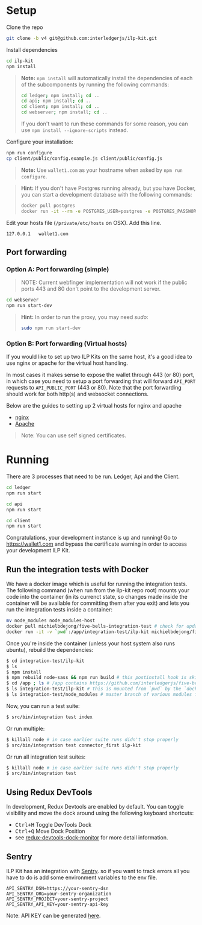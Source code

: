 # Setup

Clone the repo
```bash
git clone -b v4 git@github.com:interledgerjs/ilp-kit.git
```

Install dependencies
```bash
cd ilp-kit
npm install
```

> **Note:** `npm install` will automatically install the dependencies of each of
> the subcomponents by running the following commands:
>
> ```bash
> cd ledger; npm install; cd ..
> cd api; npm install; cd ..
> cd client; npm install; cd ..
> cd webserver; npm install; cd ..
> ```
>
> If you don't want to run these commands for some reason, you can use
> `npm install --ignore-scripts` instead.

Configure your installation:

```bash
npm run configure
cp client/public/config.example.js client/public/config.js
```

> **Note:** Use `wallet1.com` as your hostname when asked by `npm run configure`.

> **Hint:** If you don't have Postgres running already, but you have Docker, you can start a development database with the following commands:
>
> ```bash
> docker pull postgres
> docker run -it --rm -e POSTGRES_USER=postgres -e POSTGRES_PASSWORD=postgres -e POSTGRES_DB=ilpkit --name ilpkitpostgres -p 5432:5432 postgres
> ```

Edit your hosts file (`/private/etc/hosts` on OSX). Add this line.

```
127.0.0.1   wallet1.com
```

## Port forwarding

### Option A: Port forwarding (simple)

> NOTE: Current webfinger implementation will not work if the public ports 443 and 80 don't point to the development server.

```bash
cd webserver
npm run start-dev
```

> **Hint:** In order to run the proxy, you may need *sudo*:
>
> ```bash
> sudo npm run start-dev
> ```

### Option B: Port forwarding (Virtual hosts)

If you would like to set up two ILP Kits on the same host, it's a good idea to use nginx or apache for the virtual host handling.

In most cases it makes sense to expose the wallet through 443 (or 80) port, in which case you need to setup a port forwarding that will forward `API_PORT` requests to `API_PUBLIC_PORT` (443 or 80). Note that the port forwarding should work for both http(s) and websocket connections.

Below are the guides to setting up 2 virtual hosts for nginx and apache
- [nginx](https://github.com/interledgerjs/ilp-kit/blob/master/docs/nginx.md)
- [Apache](https://github.com/interledgerjs/ilp-kit/blob/master/docs/apache.md)

> Note: You can use self signed certificates.

# Running

There are 3 processes that need to be run. Ledger, Api and the Client.

```bash
cd ledger
npm run start
```

```bash
cd api
npm run start
```

```bash
cd client
npm run start
```

Congratulations, your development instance is up and running! Go to https://wallet1.com and bypass the certificate warning in order to access your development ILP Kit.

## Run the integration tests with Docker
We have a docker image which is useful for running the integration tests. The following command (when run from the
ilp-kit repo root) mounts your code into the container (in its currenct state, so changes made inside the container will be available for committing them after you exit) and lets you run the integration tests inside a container:

```sh
mv node_modules node_modules-host
docker pull michielbdejong/five-bells-integration-test # check for updates
docker run -it -v `pwd`:/app/integration-test/ilp-kit michielbdejong/five-bells-integration-test /bin/bash
```

Once you're inside the container (unless your host system also runs ubuntu), rebuild the dependencies:
```sh
$ cd integration-test/ilp-kit
$ ls
$ npm install
$ npm rebuild node-sass && npm run build # this postinstall hook is skipped when npm install is run as root
$ cd /app ; ls # /app contains https://github.com/interledgerjs/five-bells-integration-test
$ ls integration-test/ilp-kit # this is mounted from `pwd` by the `docker run` command above
$ ls integration-test/node_modules # master branch of various modules from when this Dockerfile was last built
```

Now, you can run a test suite:
```sh
$ src/bin/integration test index
```

Or run multiple:
```sh
$ killall node # in case earlier suite runs didn't stop properly
$ src/bin/integration test connector_first ilp-kit
```

Or run all integration test suites:
```sh
$ killall node # in case earlier suite runs didn't stop properly
$ src/bin/integration test
```

## Using Redux DevTools

In development, Redux Devtools are enabled by default. You can toggle visibility and move the dock around using the following keyboard shortcuts:

- <kbd>Ctrl+H</kbd> Toggle DevTools Dock
- <kbd>Ctrl+Q</kbd> Move Dock Position
- see [redux-devtools-dock-monitor](https://github.com/gaearon/redux-devtools-dock-monitor) for more detail information.

## Sentry

ILP Kit has an integration with [Sentry](https://sentry.io). so if you want to track errors all you have to do is add some environment variables to the env file.

```
API_SENTRY_DSN=https://your-sentry-dsn
API_SENTRY_ORG=your-sentry-organization
API_SENTRY_PROJECT=your-sentry-project
API_SENTRY_API_KEY=your-sentry-api-key
```

Note: API KEY can be generated [here](https://sentry.io/api/).
